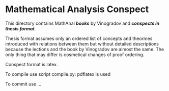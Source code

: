 # Mathematical Analysis Conspect

This directory contains MathAnal _**books**_ by Vinogradov and **_conspects in thesis format_**.

Thesis format assumes only an ordered list of concepts and theormes introduced with relations between them but without detailed descriptions because the lections and the book by Vinogradov are almost the same. 
The only thing that may differ is cosmetical changes of proof ordering.

Conspect format is latex.

To compile use script compile.py: pdflatex is used

To commit use …

